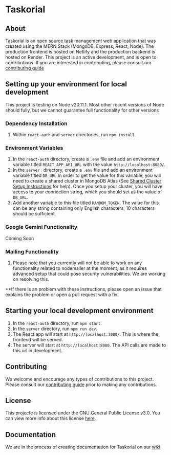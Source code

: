 # Taskorial

## About

Taskorial is an open source task management web application that was created using the MERN Stack (MongoDB, Express, React, Node). The production frontend is hosted on Netlify and the production backend is hosted on Render. This project is an active development, and is open to contributions. If you are interested in contributing, please consult our [contributing guide](https://github.com/raspberri05/todo-list/blob/main/CONTRIBUTING.md)

## Setting up your environment for local development

This project is testing on Node v20.11.1. Most other recent versions of Node should fully, but we cannot guarantee full functionality for other versions

### Dependency Installation

1. Within `react-auth` and `server` directories, run `npm install`.

### Environment Variables

1. In the `react-auth` directory, create a `.env` file and add an environment variable titled `REACT_APP_API_URL` with the value `http://localhost:8080/`.
2. In the `server ` directory, create a `.env` file and add an environment variable titled `DB_URL`.In order to get the value for this variable, you will need to create a shared cluster in MongoDB Atlas (See [Shared Cluster Setup Instructions](https://www.mongodb.com/basics/clusters/mongodb-cluster-setup) for help). Once you setup your cluster, you will have access to your connection string, which you should set as the value of `DB_URL`.
3. Add another variable to this file titled `RANDOM_TOKEN`. The value for this can be any string containing only English characters; 10 characters should be sufficient.

### Google Gemini Functionality

Coming Soon

### Mailing Functionality

1. Please note that you currently will not be able to work on any functionality related to nodemailer at the moment, as it requires advanced setup that could pose security vulnerabilities. We are working on resolving this.
   
**If there is an problem with these instructions, please open an issue that explains the problem or open a pull request with a fix. 

## Starting your local development environment

1. In the `react-auth` directory, run `npm start`.
2. In the `server` directory, run `npm run dev`.
3. The React app will start at `http://localhost:3000/`. This is where the frontend will be served. 
4. The server will start at `http://localhost:8080`. The API calls are made to this url in development. 

## Contributing

We welcome and encourage any types of contributions to this project. Please consult our [contributing guide](https://github.com/raspberri05/todo-list/blob/main/CONTRIBUTING.md) prior to making any contributions.

## License

This projecte is licensed under the GNU General Public License v3.0. You can view more info about this license [here](https://github.com/raspberri05/taskorial/blob/main/LICENSE.md).

## Documentation

We are in the process of creating documentation for Taskorial on our [wiki](https://github.com/raspberri05/taskorial/wiki)
